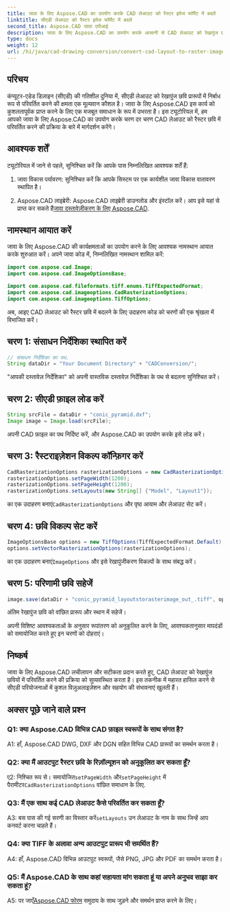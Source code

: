 ```yaml
---
title: जावा के लिए Aspose.CAD का उपयोग करके CAD लेआउट को रैस्टर इमेज फॉर्मेट में बदलें
linktitle: सीएडी लेआउट को रैस्टर इमेज फॉर्मेट में बदलें
second_title: Aspose.CAD जावा एपीआई
description: जावा के लिए Aspose.CAD का उपयोग करके आसानी से CAD लेआउट को रेखापुंज छवियों में परिवर्तित करें। बेहतर सहयोग के लिए उच्च गुणवत्ता वाला विज़ुअलाइज़ेशन।
type: docs
weight: 12
url: /hi/java/cad-drawing-conversion/convert-cad-layout-to-raster-image/
---
```

## परिचय

कंप्यूटर-एडेड डिज़ाइन (सीएडी) की गतिशील दुनिया में, सीएडी लेआउट को रेखापुंज छवि प्रारूपों में निर्बाध रूप से परिवर्तित करने की क्षमता एक मूल्यवान कौशल है। जावा के लिए Aspose.CAD इस कार्य को कुशलतापूर्वक प्राप्त करने के लिए एक मजबूत समाधान के रूप में उभरता है। इस ट्यूटोरियल में, हम आपको जावा के लिए Aspose.CAD का उपयोग करके चरण दर चरण CAD लेआउट को रैस्टर छवि में परिवर्तित करने की प्रक्रिया के बारे में मार्गदर्शन करेंगे।

## आवश्यक शर्तें

ट्यूटोरियल में जाने से पहले, सुनिश्चित करें कि आपके पास निम्नलिखित आवश्यक शर्तें हैं:

1. जावा विकास पर्यावरण: सुनिश्चित करें कि आपके सिस्टम पर एक कार्यशील जावा विकास वातावरण स्थापित है।

2.  Aspose.CAD लाइब्रेरी: Aspose.CAD लाइब्रेरी डाउनलोड और इंस्टॉल करें। आप इसे यहां से प्राप्त कर सकते हैं[जावा दस्तावेज़ीकरण के लिए Aspose.CAD](https://reference.aspose.com/cad/java/).

## नामस्थान आयात करें

जावा के लिए Aspose.CAD की कार्यक्षमताओं का उपयोग करने के लिए आवश्यक नामस्थान आयात करके शुरुआत करें। अपने जावा कोड में, निम्नलिखित नामस्थान शामिल करें:

```java
import com.aspose.cad.Image;
import com.aspose.cad.ImageOptionsBase;

import com.aspose.cad.fileformats.tiff.enums.TiffExpectedFormat;
import com.aspose.cad.imageoptions.CadRasterizationOptions;
import com.aspose.cad.imageoptions.TiffOptions;
```

अब, आइए CAD लेआउट को रैस्टर छवि में बदलने के लिए उदाहरण कोड को चरणों की एक श्रृंखला में विभाजित करें।
## चरण 1: संसाधन निर्देशिका स्थापित करें

```java
// संसाधन निर्देशिका का पथ.
String dataDir = "Your Document Directory" + "CADConversion/";
```

"आपकी दस्तावेज़ निर्देशिका" को अपनी वास्तविक दस्तावेज़ निर्देशिका के पथ से बदलना सुनिश्चित करें।

## चरण 2: सीएडी फ़ाइल लोड करें

```java
String srcFile = dataDir + "conic_pyramid.dxf";
Image image = Image.load(srcFile);
```

अपनी CAD फ़ाइल का पथ निर्दिष्ट करें, और Aspose.CAD का उपयोग करके इसे लोड करें।

## चरण 3: रैस्टराइज़ेशन विकल्प कॉन्फ़िगर करें

```java
CadRasterizationOptions rasterizationOptions = new CadRasterizationOptions();
rasterizationOptions.setPageWidth(1200);
rasterizationOptions.setPageHeight(1200);
rasterizationOptions.setLayouts(new String[] {"Model", "Layout1"});
```

 का एक उदाहरण बनाएं`CadRasterizationOptions` और पृष्ठ आयाम और लेआउट सेट करें।

## चरण 4: छवि विकल्प सेट करें

```java
ImageOptionsBase options = new TiffOptions(TiffExpectedFormat.Default);
options.setVectorRasterizationOptions(rasterizationOptions);
```

 का एक उदाहरण बनाएं`ImageOptions` और इसे रेखापुंजीकरण विकल्पों के साथ संबद्ध करें।

## चरण 5: परिणामी छवि सहेजें

```java
image.save(dataDir + "conic_pyramid_layoutstorasterimage_out_.tiff", options);
```

अंतिम रेखापुंज छवि को वांछित प्रारूप और स्थान में सहेजें।

अपनी विशिष्ट आवश्यकताओं के अनुसार रूपांतरण को अनुकूलित करने के लिए, आवश्यकतानुसार मापदंडों को समायोजित करते हुए इन चरणों को दोहराएं।

## निष्कर्ष

जावा के लिए Aspose.CAD लचीलापन और सटीकता प्रदान करते हुए, CAD लेआउट को रेखापुंज छवियों में परिवर्तित करने की प्रक्रिया को सुव्यवस्थित करता है। इस तकनीक में महारत हासिल करने से सीएडी परियोजनाओं में कुशल विज़ुअलाइज़ेशन और सहयोग की संभावनाएं खुलती हैं।

## अक्सर पूछे जाने वाले प्रश्न

### Q1: क्या Aspose.CAD विभिन्न CAD फ़ाइल स्वरूपों के साथ संगत है?

A1: हाँ, Aspose.CAD DWG, DXF और DGN सहित विभिन्न CAD प्रारूपों का समर्थन करता है।

### Q2: क्या मैं आउटपुट रैस्टर छवि के रिज़ॉल्यूशन को अनुकूलित कर सकता हूँ?

 ए2: निश्चित रूप से। समायोजित`setPageWidth` और`setPageHeight` में पैरामीटर`CadRasterizationOptions` वांछित समाधान के लिए.

### Q3: मैं एक साथ कई CAD लेआउट कैसे परिवर्तित कर सकता हूँ?

 A3: बस पास की गई सरणी का विस्तार करें`setLayouts` उन लेआउट के नाम के साथ जिन्हें आप कनवर्ट करना चाहते हैं।

### Q4: क्या TIFF के अलावा अन्य आउटपुट प्रारूप भी समर्थित हैं?

A4: हाँ, Aspose.CAD विभिन्न आउटपुट स्वरूपों, जैसे PNG, JPG और PDF का समर्थन करता है।

### Q5: मैं Aspose.CAD के साथ कहां सहायता मांग सकता हूं या अपने अनुभव साझा कर सकता हूं?

A5: पर जाएँ[Aspose.CAD फोरम](https://forum.aspose.com/c/cad/19) समुदाय के साथ जुड़ने और समर्थन प्राप्त करने के लिए।